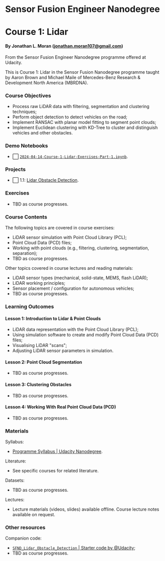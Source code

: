 # Sensor Fusion Engineer Nanodegree
# Course 1: Lidar
#### By Jonathan L. Moran (jonathan.moran107@gmail.com)
From the Sensor Fusion Engineer Nanodegree programme offered at Udacity.

This is Course 1: Lidar in the Sensor Fusion Nanodegree programme taught by Aaron Brown and Michael Maile of Mercedes-Benz Research & Development North America (MBRDNA).


### Course Objectives
* Process raw LiDAR data with filtering, segmentation and clustering techniques;
* Perform object detection to detect vehicles on the road;
* Implement RANSAC with planar model fitting to segment point clouds;
* Implement Euclidean clustering with KD-Tree to cluster and distinguish vehicles and other obstacles.


### Demo Notebooks
* ⬜️ [`2024-04-14-Course-1-Lidar-Exercises-Part-1.ipynb`]().


### Projects
* ⬜️ 1.1: [Lidar Obstacle Detection]().


### Exercises
* TBD as course progresses.


### Course Contents
The following topics are covered in course exercises:
* LiDAR sensor simulation with Point Cloud Library (PCL);
* Point Cloud Data (PCD) files;
* Working with point clouds (e.g., filtering, clustering, segmentation, separation);
* TBD as course progresses. 

Other topics covered in course lectures and reading materials:
* LiDAR sensor types (mechanical, solid-state, MEMS, flash LiDAR);
* LiDAR working principles;
* Sensor placement / configuration for autonomous vehicles; 
* TBD as course progresses.


### Learning Outcomes
#### Lesson 1: Introduction to Lidar & Point Clouds
* LiDAR data representation with the Point Cloud Library (PCL);
* Using simulation software to create and modify Point Cloud Data (PCD) files;
* Visualising LiDAR "scans";
* Adjusting LiDAR sensor parameters in simulation.

#### Lesson 2: Point Cloud Segmentation
* TBD as course progresses.

#### Lesson 3: Clustering Obstacles
* TBD as course progresses.

#### Lesson 4: Working With Real Point Cloud Data (PCD)
* TBD as course progresses.


### Materials
Syllabus:
* [Programme Syllabus | Udacity Nanodegree](https://cdn.sanity.io/files/tlr8oxjg/production/2ef5971be9234f68611a29889b0e5c17d7607aac.pdf).

Literature:
* See specific courses for related literature.

Datasets:
* TBD as course progresses.

Lectures:
* Lecture materials (videos, slides) available offline. Course lecture notes available on request.


### Other resources
Companion code:
* [`SFND_Lidar_Obstacle_Detection` | Starter code by @Udacity](https://github.com/udacity/SFND_Lidar_Obstacle_Detection);
* TBD as course progresses.
